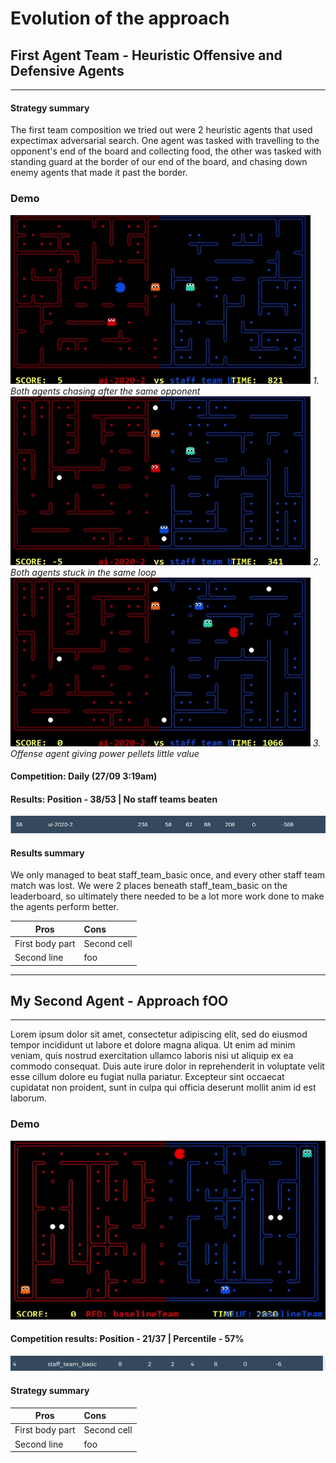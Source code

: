 # Evolution of the approach

## First Agent Team - Heuristic Offensive and Defensive Agents
----
#### Strategy summary
The first team composition we tried out were 2 heuristic agents that used expectimax adversarial search. One agent was tasked with travelling to the opponent's end of the board and collecting food, the other was tasked with standing guard at the border of our end of the board, and chasing down enemy agents that made it past the border.

### Demo

![(27/09) Chasing Enemy](images/27-09_chase_enemy.gif) *1. Both agents chasing after the same opponent*
![(27/09) Stuck in loop](images/27-09_loop.gif) *2. Both agents stuck in the same loop*
![(27/09) Misusing Power Pellets](images/27-09_power.gif) *3. Offense agent giving power pellets little value*

#### Competition: Daily (27/09 3:19am)
#### Results: Position - 38/53 | No staff teams beaten

![Demo 1](images/27-09_leaderboard.png)

#### Results summary
We only managed to beat staff_team_basic once, and every other staff team match was lost. We were 2 places beneath staff_team_basic on the leaderboard, so ultimately there needed to be a lot more work done to make the agents perform better.

| Pros | Cons |
|-----------------|:-------------|
| First body part | Second cell  |
| Second line     | foo          |
----
## My Second Agent - Approach fOO
----


Lorem ipsum dolor sit amet, consectetur adipiscing elit, sed do eiusmod tempor incididunt ut labore et dolore magna aliqua. Ut enim ad minim veniam, quis nostrud exercitation ullamco laboris nisi ut aliquip ex ea commodo consequat. Duis aute irure dolor in reprehenderit in voluptate velit esse cillum dolore eu fugiat nulla pariatur. Excepteur sint occaecat cupidatat non proident, sunt in culpa qui officia deserunt mollit anim id est laborum.
### Demo

![Demo 1](images/demo1.gif)

#### Competition results: Position - 21/37 | Percentile - 57%

![Demo 1](images/standing1.png)

#### Strategy summary

| Pros | Cons |
|-----------------|:-------------|
| First body part | Second cell  |
| Second line     | foo          |
